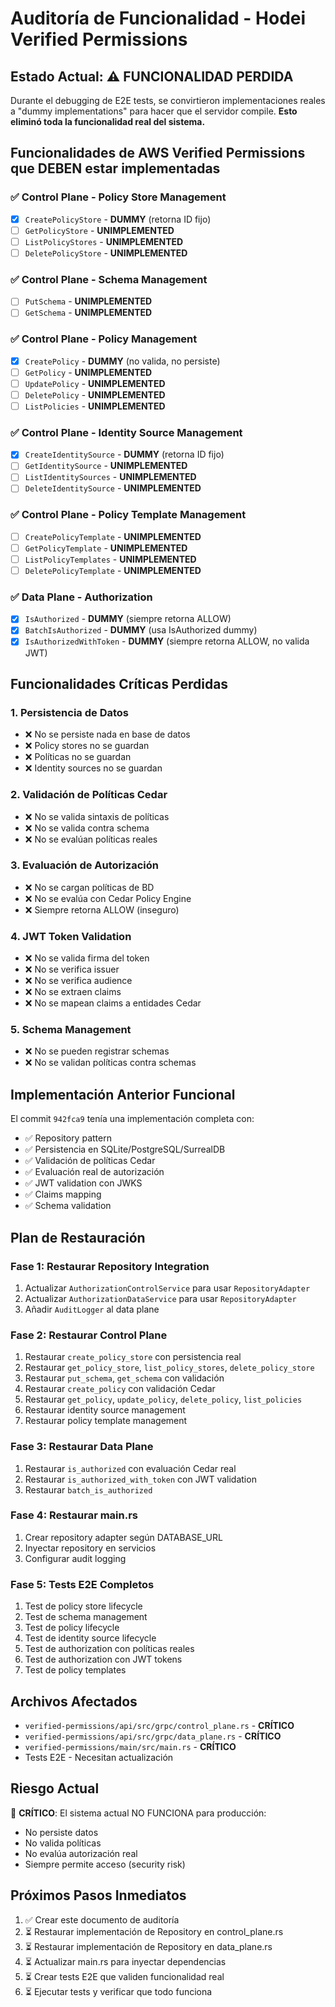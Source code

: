 # Auditoría de Funcionalidad - Hodei Verified Permissions

## Estado Actual: ⚠️ FUNCIONALIDAD PERDIDA

Durante el debugging de E2E tests, se convirtieron implementaciones reales a "dummy implementations" para hacer que el servidor compile. **Esto eliminó toda la funcionalidad real del sistema.**

## Funcionalidades de AWS Verified Permissions que DEBEN estar implementadas

### ✅ Control Plane - Policy Store Management
- [x] `CreatePolicyStore` - **DUMMY** (retorna ID fijo)
- [ ] `GetPolicyStore` - **UNIMPLEMENTED**
- [ ] `ListPolicyStores` - **UNIMPLEMENTED**
- [ ] `DeletePolicyStore` - **UNIMPLEMENTED**

### ✅ Control Plane - Schema Management
- [ ] `PutSchema` - **UNIMPLEMENTED**
- [ ] `GetSchema` - **UNIMPLEMENTED**

### ✅ Control Plane - Policy Management
- [x] `CreatePolicy` - **DUMMY** (no valida, no persiste)
- [ ] `GetPolicy` - **UNIMPLEMENTED**
- [ ] `UpdatePolicy` - **UNIMPLEMENTED**
- [ ] `DeletePolicy` - **UNIMPLEMENTED**
- [ ] `ListPolicies` - **UNIMPLEMENTED**

### ✅ Control Plane - Identity Source Management
- [x] `CreateIdentitySource` - **DUMMY** (retorna ID fijo)
- [ ] `GetIdentitySource` - **UNIMPLEMENTED**
- [ ] `ListIdentitySources` - **UNIMPLEMENTED**
- [ ] `DeleteIdentitySource` - **UNIMPLEMENTED**

### ✅ Control Plane - Policy Template Management
- [ ] `CreatePolicyTemplate` - **UNIMPLEMENTED**
- [ ] `GetPolicyTemplate` - **UNIMPLEMENTED**
- [ ] `ListPolicyTemplates` - **UNIMPLEMENTED**
- [ ] `DeletePolicyTemplate` - **UNIMPLEMENTED**

### ✅ Data Plane - Authorization
- [x] `IsAuthorized` - **DUMMY** (siempre retorna ALLOW)
- [x] `BatchIsAuthorized` - **DUMMY** (usa IsAuthorized dummy)
- [x] `IsAuthorizedWithToken` - **DUMMY** (siempre retorna ALLOW, no valida JWT)

## Funcionalidades Críticas Perdidas

### 1. Persistencia de Datos
- ❌ No se persiste nada en base de datos
- ❌ Policy stores no se guardan
- ❌ Políticas no se guardan
- ❌ Identity sources no se guardan

### 2. Validación de Políticas Cedar
- ❌ No se valida sintaxis de políticas
- ❌ No se valida contra schema
- ❌ No se evalúan políticas reales

### 3. Evaluación de Autorización
- ❌ No se cargan políticas de BD
- ❌ No se evalúa con Cedar Policy Engine
- ❌ Siempre retorna ALLOW (inseguro)

### 4. JWT Token Validation
- ❌ No se valida firma del token
- ❌ No se verifica issuer
- ❌ No se verifica audience
- ❌ No se extraen claims
- ❌ No se mapean claims a entidades Cedar

### 5. Schema Management
- ❌ No se pueden registrar schemas
- ❌ No se validan políticas contra schemas

## Implementación Anterior Funcional

El commit `942fca9` tenía una implementación completa con:
- ✅ Repository pattern
- ✅ Persistencia en SQLite/PostgreSQL/SurrealDB
- ✅ Validación de políticas Cedar
- ✅ Evaluación real de autorización
- ✅ JWT validation con JWKS
- ✅ Claims mapping
- ✅ Schema validation

## Plan de Restauración

### Fase 1: Restaurar Repository Integration
1. Actualizar `AuthorizationControlService` para usar `RepositoryAdapter`
2. Actualizar `AuthorizationDataService` para usar `RepositoryAdapter`
3. Añadir `AuditLogger` al data plane

### Fase 2: Restaurar Control Plane
1. Restaurar `create_policy_store` con persistencia real
2. Restaurar `get_policy_store`, `list_policy_stores`, `delete_policy_store`
3. Restaurar `put_schema`, `get_schema` con validación
4. Restaurar `create_policy` con validación Cedar
5. Restaurar `get_policy`, `update_policy`, `delete_policy`, `list_policies`
6. Restaurar identity source management
7. Restaurar policy template management

### Fase 3: Restaurar Data Plane
1. Restaurar `is_authorized` con evaluación Cedar real
2. Restaurar `is_authorized_with_token` con JWT validation
3. Restaurar `batch_is_authorized`

### Fase 4: Restaurar main.rs
1. Crear repository adapter según DATABASE_URL
2. Inyectar repository en servicios
3. Configurar audit logging

### Fase 5: Tests E2E Completos
1. Test de policy store lifecycle
2. Test de schema management
3. Test de policy lifecycle
4. Test de identity source lifecycle
5. Test de authorization con políticas reales
6. Test de authorization con JWT tokens
7. Test de policy templates

## Archivos Afectados

- `verified-permissions/api/src/grpc/control_plane.rs` - **CRÍTICO**
- `verified-permissions/api/src/grpc/data_plane.rs` - **CRÍTICO**
- `verified-permissions/main/src/main.rs` - **CRÍTICO**
- Tests E2E - Necesitan actualización

## Riesgo Actual

🚨 **CRÍTICO**: El sistema actual NO FUNCIONA para producción:
- No persiste datos
- No valida políticas
- No evalúa autorización real
- Siempre permite acceso (security risk)

## Próximos Pasos Inmediatos

1. ✅ Crear este documento de auditoría
2. ⏳ Restaurar implementación de Repository en control_plane.rs
3. ⏳ Restaurar implementación de Repository en data_plane.rs
4. ⏳ Actualizar main.rs para inyectar dependencias
5. ⏳ Crear tests E2E que validen funcionalidad real
6. ⏳ Ejecutar tests y verificar que todo funciona
